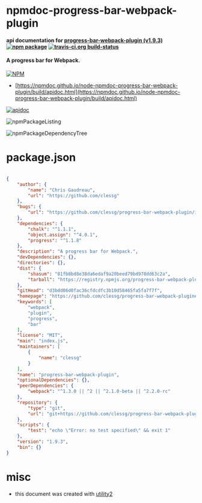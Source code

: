 # npmdoc-progress-bar-webpack-plugin

#### api documentation for  [progress-bar-webpack-plugin (v1.9.3)](https://github.com/clessg/progress-bar-webpack-plugin#readme)  [![npm package](https://img.shields.io/npm/v/npmdoc-progress-bar-webpack-plugin.svg?style=flat-square)](https://www.npmjs.org/package/npmdoc-progress-bar-webpack-plugin) [![travis-ci.org build-status](https://api.travis-ci.org/npmdoc/node-npmdoc-progress-bar-webpack-plugin.svg)](https://travis-ci.org/npmdoc/node-npmdoc-progress-bar-webpack-plugin)

#### A progress bar for Webpack.

[![NPM](https://nodei.co/npm/progress-bar-webpack-plugin.png?downloads=true&downloadRank=true&stars=true)](https://www.npmjs.com/package/progress-bar-webpack-plugin)

- [https://npmdoc.github.io/node-npmdoc-progress-bar-webpack-plugin/build/apidoc.html](https://npmdoc.github.io/node-npmdoc-progress-bar-webpack-plugin/build/apidoc.html)

[![apidoc](https://npmdoc.github.io/node-npmdoc-progress-bar-webpack-plugin/build/screenCapture.buildCi.browser.%252Ftmp%252Fbuild%252Fapidoc.html.png)](https://npmdoc.github.io/node-npmdoc-progress-bar-webpack-plugin/build/apidoc.html)

![npmPackageListing](https://npmdoc.github.io/node-npmdoc-progress-bar-webpack-plugin/build/screenCapture.npmPackageListing.svg)

![npmPackageDependencyTree](https://npmdoc.github.io/node-npmdoc-progress-bar-webpack-plugin/build/screenCapture.npmPackageDependencyTree.svg)



# package.json

```json

{
    "author": {
        "name": "Chris Gaudreau",
        "url": "https://github.com/clessg"
    },
    "bugs": {
        "url": "https://github.com/clessg/progress-bar-webpack-plugin/issues"
    },
    "dependencies": {
        "chalk": "^1.1.1",
        "object.assign": "^4.0.1",
        "progress": "^1.1.8"
    },
    "description": "A progress bar for Webpack.",
    "devDependencies": {},
    "directories": {},
    "dist": {
        "shasum": "81fb8bd8e38da6edaf9a20beed79bd978dd63c2a",
        "tarball": "https://registry.npmjs.org/progress-bar-webpack-plugin/-/progress-bar-webpack-plugin-1.9.3.tgz"
    },
    "gitHead": "d3bdd06d0fac36cfdcdfc3b10d58465fa5fa7f7f",
    "homepage": "https://github.com/clessg/progress-bar-webpack-plugin#readme",
    "keywords": [
        "webpack",
        "plugin",
        "progress",
        "bar"
    ],
    "license": "MIT",
    "main": "index.js",
    "maintainers": [
        {
            "name": "clessg"
        }
    ],
    "name": "progress-bar-webpack-plugin",
    "optionalDependencies": {},
    "peerDependencies": {
        "webpack": "^1.3.0 || ^2 || ^2.1.0-beta || ^2.2.0-rc"
    },
    "repository": {
        "type": "git",
        "url": "git+https://github.com/clessg/progress-bar-webpack-plugin.git"
    },
    "scripts": {
        "test": "echo \"Error: no test specified\" && exit 1"
    },
    "version": "1.9.3",
    "bin": {}
}
```



# misc
- this document was created with [utility2](https://github.com/kaizhu256/node-utility2)
